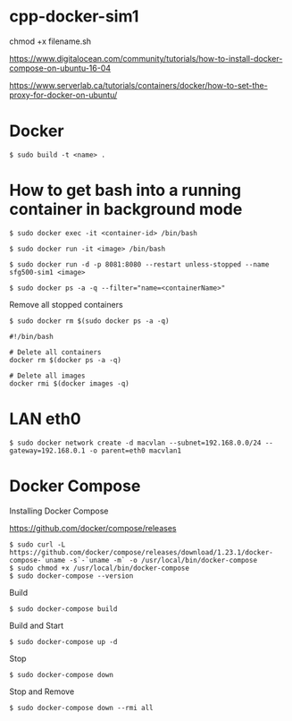 # cpp-docker-sim1

chmod +x filename.sh

https://www.digitalocean.com/community/tutorials/how-to-install-docker-compose-on-ubuntu-16-04

https://www.serverlab.ca/tutorials/containers/docker/how-to-set-the-proxy-for-docker-on-ubuntu/

# Docker

```
$ sudo build -t <name> .
```

# How to get bash into a running container in background mode
```
$ sudo docker exec -it <container-id> /bin/bash
```

```
$ sudo docker run -it <image> /bin/bash
```

```
$ sudo docker run -d -p 8081:8080 --restart unless-stopped --name sfg500-sim1 <image>
```

```
$ sudo docker ps -a -q --filter="name=<containerName>"
```

Remove all stopped containers
```
$ sudo docker rm $(sudo docker ps -a -q)
```

```
#!/bin/bash

# Delete all containers
docker rm $(docker ps -a -q)

# Delete all images
docker rmi $(docker images -q)
```

# LAN eth0
```
$ sudo docker network create -d macvlan --subnet=192.168.0.0/24 --gateway=192.168.0.1 -o parent=eth0 macvlan1
```

# Docker Compose
Installing Docker Compose

https://github.com/docker/compose/releases

```
$ sudo curl -L https://github.com/docker/compose/releases/download/1.23.1/docker-compose-`uname -s`-`uname -m` -o /usr/local/bin/docker-compose
$ sudo chmod +x /usr/local/bin/docker-compose
$ sudo docker-compose --version
```
Build
```
$ sudo docker-compose build
```
Build and Start
```
$ sudo docker-compose up -d
```
Stop
```
$ sudo docker-compose down
```
Stop and Remove
```
$ sudo docker-compose down --rmi all
```
